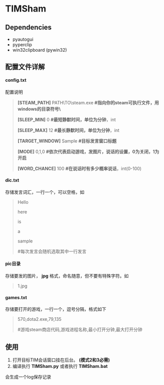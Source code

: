 # TIMSham

## Dependencies

- pyautogui
- pyperclip
- win32clipboard (pywin32)

## 配置文件详解

#### **config.txt** 

配置说明

> **[STEAM_PATH]** PATH\TO\steam.exe **#指向你的steam可执行文件，用windows的目录符号\\**
>
> **[SLEEP_MIN]** 0 **#最短静默时间，单位为分钟**，int
>
> **[SLEEP_MAX]** 12 **#最长静默时间，单位为分钟**，int
>
> **[TARGET_WINDOW]** Sample **#目标发言窗口标题**
>
> **[MODE]** 0,1,0 **#依次代表启动游戏，发图片，说话的设置，0为关闭，1为开启**
>
> **[WORD_CHANCE]** 100 **#在说话时有多少概率说话**，int(0-100)

#### **dic.txt**

存储发言词汇，一行一个，可以空格，如

> Hello
>
> here
>
> is
>
> a
>
> sample
>
> #每次发言会随机选取其中一行发言

#### **pic**目录

存储要发的图片， **jpg** 格式，命名随意，但不要有特殊字符。如

> 1.jpg

#### **games.txt** 

存储要打开的游戏，一行一个，逗号分隔，格式如下

> 570,dota2.exe,79,135
>
> #游戏steam商店代码,游戏进程名称,最小打开分钟,最大打开分钟

## 使用

1. 打开目标TIM会话窗口挂在后台。 **(模式2和3必需)**
3. 编译执行 **TIMSham.py** 或者执行 **TIMSham.bat**

会生成一个log保存记录